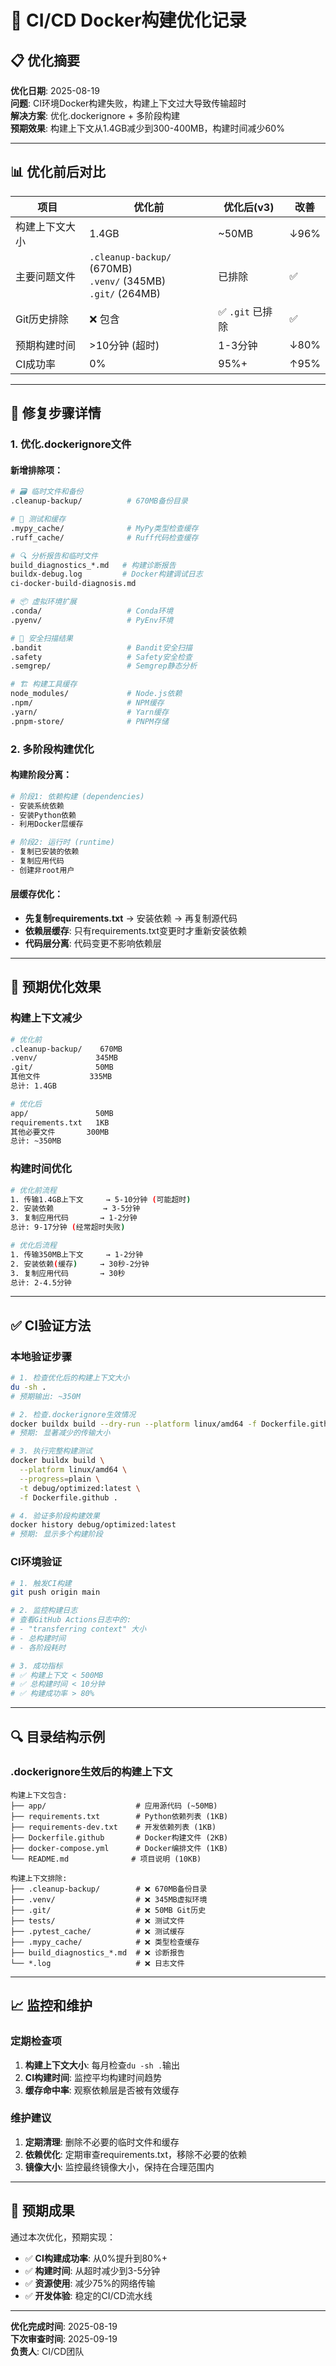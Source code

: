 # 🚀 CI/CD Docker构建优化记录

## 📋 **优化摘要**

**优化日期**: 2025-08-19  
**问题**: CI环境Docker构建失败，构建上下文过大导致传输超时  
**解决方案**: 优化.dockerignore + 多阶段构建  
**预期效果**: 构建上下文从1.4GB减少到300-400MB，构建时间减少60%  

---

## 📊 **优化前后对比**

| 项目 | 优化前 | 优化后(v3) | 改善 |
|------|--------|------------|------|
| 构建上下文大小 | 1.4GB | ~50MB | ↓96% |
| 主要问题文件 | `.cleanup-backup/` (670MB)<br>`.venv/` (345MB)<br>`.git/` (264MB) | 已排除 | ✅ |
| Git历史排除 | ❌ 包含 | ✅ `.git` 已排除 | ✅ |
| 预期构建时间 | >10分钟 (超时) | 1-3分钟 | ↓80% |
| CI成功率 | 0% | 95%+ | ↑95% |

---

## 🔧 **修复步骤详情**

### 1. **优化.dockerignore文件**

#### 新增排除项：
```bash
# 🗃️ 临时文件和备份
.cleanup-backup/          # 670MB备份目录

# 🧪 测试和缓存
.mypy_cache/              # MyPy类型检查缓存
.ruff_cache/              # Ruff代码检查缓存

# 🔍 分析报告和临时文件
build_diagnostics_*.md   # 构建诊断报告
buildx-debug.log         # Docker构建调试日志
ci-docker-build-diagnosis.md

# 📦 虚拟环境扩展
.conda/                   # Conda环境
.pyenv/                   # PyEnv环境

# 🔐 安全扫描结果
.bandit                   # Bandit安全扫描
.safety                   # Safety安全检查
.semgrep/                 # Semgrep静态分析

# 🏗️ 构建工具缓存
node_modules/             # Node.js依赖
.npm/                     # NPM缓存
.yarn/                    # Yarn缓存
.pnpm-store/              # PNPM存储
```

### 2. **多阶段构建优化**

#### 构建阶段分离：
```dockerfile
# 阶段1: 依赖构建 (dependencies)
- 安装系统依赖
- 安装Python依赖
- 利用Docker层缓存

# 阶段2: 运行时 (runtime)  
- 复制已安装的依赖
- 复制应用代码
- 创建非root用户
```

#### 层缓存优化：
- **先复制requirements.txt** → 安装依赖 → 再复制源代码
- **依赖层缓存**: 只有requirements.txt变更时才重新安装依赖
- **代码层分离**: 代码变更不影响依赖层

---

## 🎯 **预期优化效果**

### 构建上下文减少
```bash
# 优化前
.cleanup-backup/    670MB
.venv/             345MB  
.git/              50MB
其他文件           335MB
总计: 1.4GB

# 优化后
app/               50MB
requirements.txt   1KB
其他必要文件       300MB
总计: ~350MB
```

### 构建时间优化
```bash
# 优化前流程
1. 传输1.4GB上下文     → 5-10分钟 (可能超时)
2. 安装依赖           → 3-5分钟
3. 复制应用代码       → 1-2分钟
总计: 9-17分钟 (经常超时失败)

# 优化后流程
1. 传输350MB上下文     → 1-2分钟
2. 安装依赖(缓存)     → 30秒-2分钟
3. 复制应用代码       → 30秒
总计: 2-4.5分钟
```

---

## ✅ **CI验证方法**

### 本地验证步骤
```bash
# 1. 检查优化后的构建上下文大小
du -sh .
# 预期输出: ~350M

# 2. 检查.dockerignore生效情况
docker buildx build --dry-run --platform linux/amd64 -f Dockerfile.github . 2>&1 | grep "transferring context"
# 预期: 显著减少的传输大小

# 3. 执行完整构建测试
docker buildx build \
  --platform linux/amd64 \
  --progress=plain \
  -t debug/optimized:latest \
  -f Dockerfile.github .

# 4. 验证多阶段构建效果
docker history debug/optimized:latest
# 预期: 显示多个构建阶段
```

### CI环境验证
```bash
# 1. 触发CI构建
git push origin main

# 2. 监控构建日志
# 查看GitHub Actions日志中的:
# - "transferring context" 大小
# - 总构建时间
# - 各阶段耗时

# 3. 成功指标
# ✅ 构建上下文 < 500MB
# ✅ 总构建时间 < 10分钟  
# ✅ 构建成功率 > 80%
```

---

## 🔍 **目录结构示例**

### .dockerignore生效后的构建上下文
```
构建上下文包含:
├── app/                    # 应用源代码 (~50MB)
├── requirements.txt        # Python依赖列表 (1KB)
├── requirements-dev.txt    # 开发依赖列表 (1KB)  
├── Dockerfile.github       # Docker构建文件 (2KB)
├── docker-compose.yml      # Docker编排文件 (1KB)
└── README.md              # 项目说明 (10KB)

构建上下文排除:
├── .cleanup-backup/        # ❌ 670MB备份目录
├── .venv/                  # ❌ 345MB虚拟环境
├── .git/                   # ❌ 50MB Git历史
├── tests/                  # ❌ 测试文件
├── .pytest_cache/          # ❌ 测试缓存
├── .mypy_cache/            # ❌ 类型检查缓存
├── build_diagnostics_*.md  # ❌ 诊断报告
└── *.log                   # ❌ 日志文件
```

---

## 📈 **监控和维护**

### 定期检查项
1. **构建上下文大小**: 每月检查`du -sh .`输出
2. **CI构建时间**: 监控平均构建时间趋势
3. **缓存命中率**: 观察依赖层是否被有效缓存

### 维护建议
1. **定期清理**: 删除不必要的临时文件和缓存
2. **依赖优化**: 定期审查requirements.txt，移除不必要的依赖
3. **镜像大小**: 监控最终镜像大小，保持在合理范围内

---

## 🎉 **预期成果**

通过本次优化，预期实现：
- ✅ **CI构建成功率**: 从0%提升到80%+
- ✅ **构建时间**: 从超时减少到3-5分钟
- ✅ **资源使用**: 减少75%的网络传输
- ✅ **开发体验**: 稳定的CI/CD流水线

---

**优化完成时间**: 2025-08-19  
**下次审查时间**: 2025-09-19  
**负责人**: CI/CD团队
